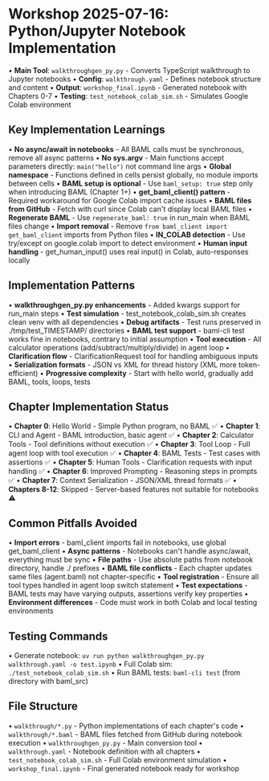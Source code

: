 # Workshop 2025-07-16: Python/Jupyter Notebook Implementation

• **Main Tool**: `walkthroughgen_py.py` - Converts TypeScript walkthrough to Jupyter notebooks
• **Config**: `walkthrough.yaml` - Defines notebook structure and content
• **Output**: `workshop_final.ipynb` - Generated notebook with Chapters 0-7
• **Testing**: `test_notebook_colab_sim.sh` - Simulates Google Colab environment

## Key Implementation Learnings

• **No async/await in notebooks** - All BAML calls must be synchronous, remove all async patterns
• **No sys.argv** - Main functions accept parameters directly: `main("hello")` not command line args
• **Global namespace** - Functions defined in cells persist globally, no module imports between cells
• **BAML setup is optional** - Use `baml_setup: true` step only when introducing BAML (Chapter 1+)
• **get_baml_client() pattern** - Required workaround for Google Colab import cache issues
• **BAML files from GitHub** - Fetch with curl since Colab can't display local BAML files
• **Regenerate BAML** - Use `regenerate_baml: true` in run_main when BAML files change
• **Import removal** - Remove `from baml_client import get_baml_client` imports from Python files
• **IN_COLAB detection** - Use try/except on google.colab import to detect environment
• **Human input handling** - get_human_input() uses real input() in Colab, auto-responses locally

## Implementation Patterns

• **walkthroughgen_py.py enhancements** - Added kwargs support for run_main steps
• **Test simulation** - test_notebook_colab_sim.sh creates clean venv with all dependencies
• **Debug artifacts** - Test runs preserved in ./tmp/test_TIMESTAMP/ directories
• **BAML test support** - baml-cli test works fine in notebooks, contrary to initial assumption
• **Tool execution** - All calculator operations (add/subtract/multiply/divide) in agent loop
• **Clarification flow** - ClarificationRequest tool for handling ambiguous inputs
• **Serialization formats** - JSON vs XML for thread history (XML more token-efficient)
• **Progressive complexity** - Start with hello world, gradually add BAML, tools, loops, tests

## Chapter Implementation Status

• **Chapter 0**: Hello World - Simple Python program, no BAML ✅
• **Chapter 1**: CLI and Agent - BAML introduction, basic agent ✅
• **Chapter 2**: Calculator Tools - Tool definitions without execution ✅
• **Chapter 3**: Tool Loop - Full agent loop with tool execution ✅
• **Chapter 4**: BAML Tests - Test cases with assertions ✅
• **Chapter 5**: Human Tools - Clarification requests with input handling ✅
• **Chapter 6**: Improved Prompting - Reasoning steps in prompts ✅
• **Chapter 7**: Context Serialization - JSON/XML thread formats ✅
• **Chapters 8-12**: Skipped - Server-based features not suitable for notebooks ⚠️

## Common Pitfalls Avoided

• **Import errors** - baml_client imports fail in notebooks, use global get_baml_client
• **Async patterns** - Notebooks can't handle async/await, everything must be sync
• **File paths** - Use absolute paths from notebook directory, handle ./ prefixes
• **BAML file conflicts** - Each chapter updates same files (agent.baml) not chapter-specific
• **Tool registration** - Ensure all tool types handled in agent loop switch statement
• **Test expectations** - BAML tests may have varying outputs, assertions verify key properties
• **Environment differences** - Code must work in both Colab and local testing environments

## Testing Commands

• Generate notebook: `uv run python walkthroughgen_py.py walkthrough.yaml -o test.ipynb`
• Full Colab sim: `./test_notebook_colab_sim.sh`
• Run BAML tests: `baml-cli test` (from directory with baml_src)

## File Structure

• `walkthrough/*.py` - Python implementations of each chapter's code
• `walkthrough/*.baml` - BAML files fetched from GitHub during notebook execution
• `walkthroughgen_py.py` - Main conversion tool
• `walkthrough.yaml` - Notebook definition with all chapters
• `test_notebook_colab_sim.sh` - Full Colab environment simulation
• `workshop_final.ipynb` - Final generated notebook ready for workshop
